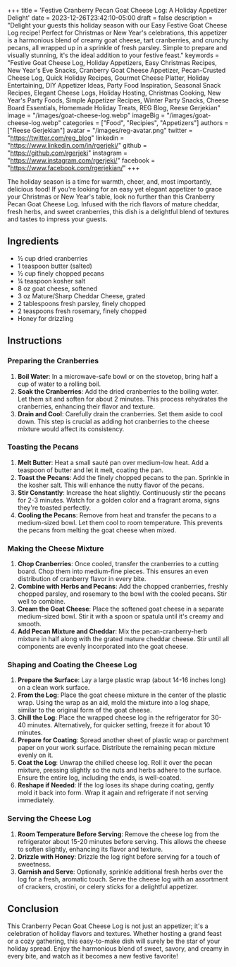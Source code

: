 +++
title = 'Festive Cranberry Pecan Goat Cheese Log: A Holiday Appetizer Delight'
date = 2023-12-26T23:42:10-05:00
draft = false
description = "Delight your guests this holiday season with our Easy Festive Goat Cheese Log recipe! Perfect for Christmas or New Year's celebrations, this appetizer is a harmonious blend of creamy goat cheese, tart cranberries, and crunchy pecans, all wrapped up in a sprinkle of fresh parsley. Simple to prepare and visually stunning, it's the ideal addition to your festive feast."
keywords = "Festive Goat Cheese Log, Holiday Appetizers, Easy Christmas Recipes, New Year's Eve Snacks, Cranberry Goat Cheese Appetizer, Pecan-Crusted Cheese Log, Quick Holiday Recipes, Gourmet Cheese Platter, Holiday Entertaining, DIY Appetizer Ideas, Party Food Inspiration, Seasonal Snack Recipes, Elegant Cheese Logs, Holiday Hosting, Christmas Cooking, New Year's Party Foods, Simple Appetizer Recipes, Winter Party Snacks, Cheese Board Essentials, Homemade Holiday Treats, REG Blog, Reese Gerjekian"
image = "/images/goat-cheese-log.webp"
imageBig = "/images/goat-cheese-log.webp"
categories = ["Food", "Recipies", "Appetizers"]
authors = ["Reese Gerjekian"]
avatar = "/images/reg-avatar.png"
twitter = "https://twitter.com/reg_blog"
linkedin = "https://www.linkedin.com/in/rgerjeki/"
github = "https://github.com/rgerjeki"
instagram = "https://www.instagram.com/rgerjeki/"
facebook = "https://www.facebook.com/rgerjekian/"
+++

The holiday season is a time for warmth, cheer, and, most importantly, delicious food! If you're looking for an easy yet elegant appetizer to grace your Christmas or New Year's table, look no further than this Cranberry Pecan Goat Cheese Log. Infused with the rich flavors of mature cheddar, fresh herbs, and sweet cranberries, this dish is a delightful blend of textures and tastes to impress your guests.

## Ingredients

-   ½ cup dried cranberries
-   1 teaspoon butter (salted)
-   ½ cup finely chopped pecans
-   ¼ teaspoon kosher salt
-   8 oz goat cheese, softened
-   3 oz Mature/Sharp Cheddar Cheese, grated
-   2 tablespoons fresh parsley, finely chopped
-   2 teaspoons fresh rosemary, finely chopped
-   Honey for drizzling

## Instructions

### Preparing the Cranberries

1.  **Boil Water**: In a microwave-safe bowl or on the stovetop, bring half a cup of water to a rolling boil.
2.  **Soak the Cranberries**: Add the dried cranberries to the boiling water. Let them sit and soften for about 2 minutes. This process rehydrates the cranberries, enhancing their flavor and texture.
3.  **Drain and Cool**: Carefully drain the cranberries. Set them aside to cool down. This step is crucial as adding hot cranberries to the cheese mixture would affect its consistency.

### Toasting the Pecans

1.  **Melt Butter**: Heat a small sauté pan over medium-low heat. Add a teaspoon of butter and let it melt, coating the pan.
2.  **Toast the Pecans**: Add the finely chopped pecans to the pan. Sprinkle in the kosher salt. This will enhance the nutty flavor of the pecans.
3.  **Stir Constantly**: Increase the heat slightly. Continuously stir the pecans for 2-3 minutes. Watch for a golden color and a fragrant aroma, signs they're toasted perfectly.
4.  **Cooling the Pecans**: Remove from heat and transfer the pecans to a medium-sized bowl. Let them cool to room temperature. This prevents the pecans from melting the goat cheese when mixed.

### Making the Cheese Mixture

1.  **Chop Cranberries**: Once cooled, transfer the cranberries to a cutting board. Chop them into medium-fine pieces. This ensures an even distribution of cranberry flavor in every bite.
2.  **Combine with Herbs and Pecans**: Add the chopped cranberries, freshly chopped parsley, and rosemary to the bowl with the cooled pecans. Stir well to combine.
3.  **Cream the Goat Cheese**: Place the softened goat cheese in a separate medium-sized bowl. Stir it with a spoon or spatula until it's creamy and smooth.
4.  **Add Pecan Mixture and Cheddar**: Mix the pecan-cranberry-herb mixture in half along with the grated mature cheddar cheese. Stir until all components are evenly incorporated into the goat cheese.

### Shaping and Coating the Cheese Log

1.  **Prepare the Surface**: Lay a large plastic wrap (about 14-16 inches long) on a clean work surface.
2.  **From the Log**: Place the goat cheese mixture in the center of the plastic wrap. Using the wrap as an aid, mold the mixture into a log shape, similar to the original form of the goat cheese.
3.  **Chill the Log**: Place the wrapped cheese log in the refrigerator for 30-40 minutes. Alternatively, for quicker setting, freeze it for about 10 minutes.
4.  **Prepare for Coating**: Spread another sheet of plastic wrap or parchment paper on your work surface. Distribute the remaining pecan mixture evenly on it.
5.  **Coat the Log**: Unwrap the chilled cheese log. Roll it over the pecan mixture, pressing slightly so the nuts and herbs adhere to the surface. Ensure the entire log, including the ends, is well-coated.
6.  **Reshape if Needed**: If the log loses its shape during coating, gently mold it back into form. Wrap it again and refrigerate if not serving immediately.

### Serving the Cheese Log

1.  **Room Temperature Before Serving**: Remove the cheese log from the refrigerator about 15-20 minutes before serving. This allows the cheese to soften slightly, enhancing its flavor and texture.
2.  **Drizzle with Honey**: Drizzle the log right before serving for a touch of sweetness.
3.  **Garnish and Serve**: Optionally, sprinkle additional fresh herbs over the log for a fresh, aromatic touch. Serve the cheese log with an assortment of crackers, crostini, or celery sticks for a delightful appetizer.

## Conclusion

This Cranberry Pecan Goat Cheese Log is not just an appetizer; it's a celebration of holiday flavors and textures. Whether hosting a grand feast or a cozy gathering, this easy-to-make dish will surely be the star of your holiday spread. Enjoy the harmonious blend of sweet, savory, and creamy in every bite, and watch as it becomes a new festive favorite!
